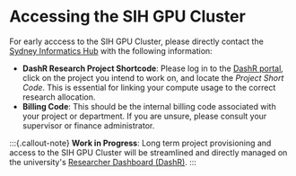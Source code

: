 # Accessing the SIH GPU Cluster

For early acccess to the SIH GPU Cluster, please directly contact the [Sydney Informatics Hub](https://www.sydney.edu.au/research/facilities/sydney-informatics-hub.html) with the following information:

- **DashR Research Project Shortcode**: Please log in to the [DashR portal](https://dashr.sydney.edu.au/projects), click on the project you intend to work on, and locate the *Project Short Code*. This is essential for linking your compute usage to the correct research allocation.
- **Billing Code**: This should be the internal billing code associated with your project or department. If you are unsure, please consult your supervisor or finance administrator.

:::{.callout-note}
**Work in Progress**: Long term project provisioning and access to the SIH GPU Cluster will be streamlined and directly managed on the university's [Researcher Dashboard (DashR)](https://dashr.sydney.edu.au/).
:::